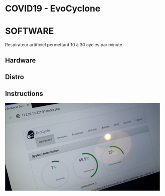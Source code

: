 # COVID19 - EvoCyclone
# SOFTWARE

Respirateur artificiel permettant 10 à 30 cycles par minute. 

## Hardware 

## Distro

## Instructions

![Home Evo Photo](https://raw.githubusercontent.com/libre/evocyclone/master/docs/images/evocylone-software.png)
